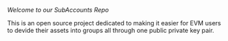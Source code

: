 *Welcome to our SubAccounts Repo*

This is an open source project dedicated to making it easier for EVM users to devide their assets into groups all through one public private key pair.
